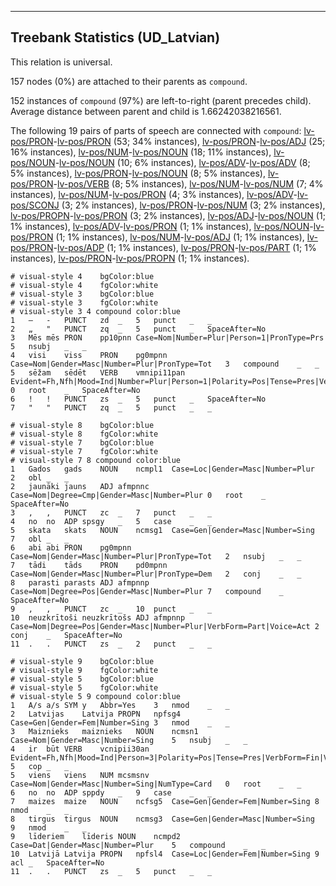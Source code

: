 

--------------------------------------------------------------------------------

## Treebank Statistics (UD_Latvian)

This relation is universal.

157 nodes (0%) are attached to their parents as `compound`.

152 instances of `compound` (97%) are left-to-right (parent precedes child).
Average distance between parent and child is 1.66242038216561.

The following 19 pairs of parts of speech are connected with `compound`: [lv-pos/PRON]()-[lv-pos/PRON]() (53; 34% instances), [lv-pos/PRON]()-[lv-pos/ADJ]() (25; 16% instances), [lv-pos/NUM]()-[lv-pos/NOUN]() (18; 11% instances), [lv-pos/NOUN]()-[lv-pos/NOUN]() (10; 6% instances), [lv-pos/ADV]()-[lv-pos/ADV]() (8; 5% instances), [lv-pos/PRON]()-[lv-pos/NOUN]() (8; 5% instances), [lv-pos/PRON]()-[lv-pos/VERB]() (8; 5% instances), [lv-pos/NUM]()-[lv-pos/NUM]() (7; 4% instances), [lv-pos/NUM]()-[lv-pos/PRON]() (4; 3% instances), [lv-pos/ADV]()-[lv-pos/SCONJ]() (3; 2% instances), [lv-pos/PRON]()-[lv-pos/NUM]() (3; 2% instances), [lv-pos/PROPN]()-[lv-pos/PRON]() (3; 2% instances), [lv-pos/ADJ]()-[lv-pos/NOUN]() (1; 1% instances), [lv-pos/ADV]()-[lv-pos/PRON]() (1; 1% instances), [lv-pos/NOUN]()-[lv-pos/PRON]() (1; 1% instances), [lv-pos/NUM]()-[lv-pos/ADJ]() (1; 1% instances), [lv-pos/PRON]()-[lv-pos/ADP]() (1; 1% instances), [lv-pos/PRON]()-[lv-pos/PART]() (1; 1% instances), [lv-pos/PRON]()-[lv-pos/PROPN]() (1; 1% instances).


~~~ conllu
# visual-style 4	bgColor:blue
# visual-style 4	fgColor:white
# visual-style 3	bgColor:blue
# visual-style 3	fgColor:white
# visual-style 3 4 compound	color:blue
1	–	-	PUNCT	zd	_	5	punct	_	_
2	„	"	PUNCT	zq	_	5	punct	_	SpaceAfter=No
3	Mēs	mēs	PRON	pp10pnn	Case=Nom|Number=Plur|Person=1|PronType=Prs	5	nsubj	_	_
4	visi	viss	PRON	pg0mpnn	Case=Nom|Gender=Masc|Number=Plur|PronType=Tot	3	compound	_	_
5	sēžam	sēdēt	VERB	vmnipi11pan	Evident=Fh,Nfh|Mood=Ind|Number=Plur|Person=1|Polarity=Pos|Tense=Pres|VerbForm=Fin|Voice=Act	0	root	_	SpaceAfter=No
6	!	!	PUNCT	zs	_	5	punct	_	SpaceAfter=No
7	"	"	PUNCT	zq	_	5	punct	_	_

~~~


~~~ conllu
# visual-style 8	bgColor:blue
# visual-style 8	fgColor:white
# visual-style 7	bgColor:blue
# visual-style 7	fgColor:white
# visual-style 7 8 compound	color:blue
1	Gados	gads	NOUN	ncmpl1	Case=Loc|Gender=Masc|Number=Plur	2	obl	_	_
2	jaunāki	jauns	ADJ	afmpnnc	Case=Nom|Degree=Cmp|Gender=Masc|Number=Plur	0	root	_	SpaceAfter=No
3	,	,	PUNCT	zc	_	7	punct	_	_
4	no	no	ADP	spsgy	_	5	case	_	_
5	skata	skats	NOUN	ncmsg1	Case=Gen|Gender=Masc|Number=Sing	7	obl	_	_
6	abi	abi	PRON	pg0mpnn	Case=Nom|Gender=Masc|Number=Plur|PronType=Tot	2	nsubj	_	_
7	tādi	tāds	PRON	pd0mpnn	Case=Nom|Gender=Masc|Number=Plur|PronType=Dem	2	conj	_	_
8	parasti	parasts	ADJ	afmpnnp	Case=Nom|Degree=Pos|Gender=Masc|Number=Plur	7	compound	_	SpaceAfter=No
9	,	,	PUNCT	zc	_	10	punct	_	_
10	neuzkrītoši	neuzkrītošs	ADJ	afmpnnp	Case=Nom|Degree=Pos|Gender=Masc|Number=Plur|VerbForm=Part|Voice=Act	2	conj	_	SpaceAfter=No
11	.	.	PUNCT	zs	_	2	punct	_	_

~~~


~~~ conllu
# visual-style 9	bgColor:blue
# visual-style 9	fgColor:white
# visual-style 5	bgColor:blue
# visual-style 5	fgColor:white
# visual-style 5 9 compound	color:blue
1	A/s	a/s	SYM	y	Abbr=Yes	3	nmod	_	_
2	Latvijas	Latvija	PROPN	npfsg4	Case=Gen|Gender=Fem|Number=Sing	3	nmod	_	_
3	Maiznieks	maiznieks	NOUN	ncmsn1	Case=Nom|Gender=Masc|Number=Sing	5	nsubj	_	_
4	ir	būt	VERB	vcnipii30an	Evident=Fh,Nfh|Mood=Ind|Person=3|Polarity=Pos|Tense=Pres|VerbForm=Fin|Voice=Act	5	cop	_	_
5	viens	viens	NUM	mcsmsnv	Case=Nom|Gender=Masc|Number=Sing|NumType=Card	0	root	_	_
6	no	no	ADP	sppdy	_	9	case	_	_
7	maizes	maize	NOUN	ncfsg5	Case=Gen|Gender=Fem|Number=Sing	8	nmod	_	_
8	tirgus	tirgus	NOUN	ncmsg3	Case=Gen|Gender=Masc|Number=Sing	9	nmod	_	_
9	līderiem	līderis	NOUN	ncmpd2	Case=Dat|Gender=Masc|Number=Plur	5	compound	_	_
10	Latvijā	Latvija	PROPN	npfsl4	Case=Loc|Gender=Fem|Number=Sing	9	acl	_	SpaceAfter=No
11	.	.	PUNCT	zs	_	5	punct	_	_

~~~


